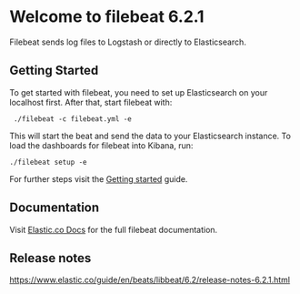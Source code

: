 # Welcome to filebeat 6.2.1

Filebeat sends log files to Logstash or directly to Elasticsearch.

## Getting Started

To get started with filebeat, you need to set up Elasticsearch on your localhost first. After that, start filebeat with:

     ./filebeat -c filebeat.yml -e

This will start the beat and send the data to your Elasticsearch instance. To load the dashboards for filebeat into Kibana, run:

    ./filebeat setup -e

For further steps visit the [Getting started](https://www.elastic.co/guide/en/beats/filebeat/6.2/filebeat-getting-started.html) guide.

## Documentation

Visit [Elastic.co Docs](https://www.elastic.co/guide/en/beats/filebeat/6.2/index.html) for the full filebeat documentation.

## Release notes

https://www.elastic.co/guide/en/beats/libbeat/6.2/release-notes-6.2.1.html
